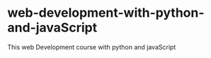 # web-development-with-python-and-javaScript
This web Development course with python and javaScript
